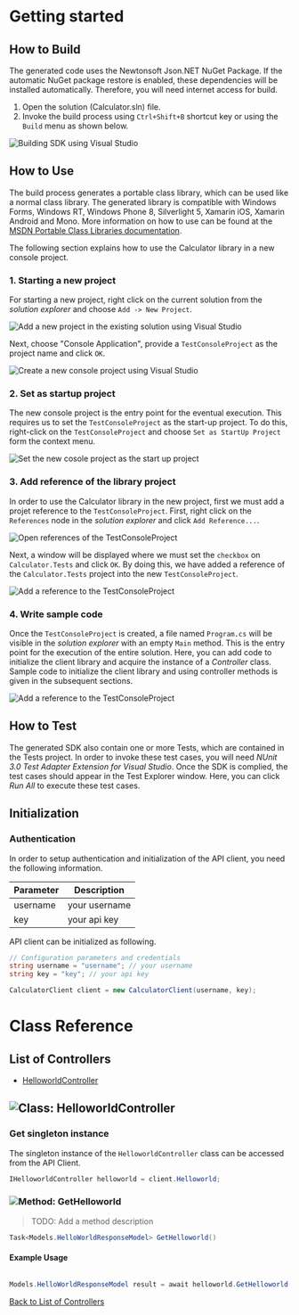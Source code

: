 # Getting started

## How to Build

The generated code uses the Newtonsoft Json.NET NuGet Package. If the automatic NuGet package restore
is enabled, these dependencies will be installed automatically. Therefore,
you will need internet access for build.

1. Open the solution (Calculator.sln) file.
2. Invoke the build process using `Ctrl+Shift+B` shortcut key or using the `Build` menu as shown below.

![Building SDK using Visual Studio](https://apidocs.io/illustration/cs?step=buildSDK&workspaceFolder=Calculator-CSharp&workspaceName=Calculator&projectName=Calculator.Tests)

## How to Use

The build process generates a portable class library, which can be used like a normal class library. The generated library is compatible with Windows Forms, Windows RT, Windows Phone 8,
Silverlight 5, Xamarin iOS, Xamarin Android and Mono. More information on how to use can be found at the [MSDN Portable Class Libraries documentation](http://msdn.microsoft.com/en-us/library/vstudio/gg597391%28v=vs.100%29.aspx).

The following section explains how to use the Calculator library in a new console project.

### 1. Starting a new project

For starting a new project, right click on the current solution from the *solution explorer* and choose  ``` Add -> New Project ```.

![Add a new project in the existing solution using Visual Studio](https://apidocs.io/illustration/cs?step=addProject&workspaceFolder=Calculator-CSharp&workspaceName=Calculator&projectName=Calculator.Tests)

Next, choose "Console Application", provide a ``` TestConsoleProject ``` as the project name and click ``` OK ```.

![Create a new console project using Visual Studio](https://apidocs.io/illustration/cs?step=createProject&workspaceFolder=Calculator-CSharp&workspaceName=Calculator&projectName=Calculator.Tests)

### 2. Set as startup project

The new console project is the entry point for the eventual execution. This requires us to set the ``` TestConsoleProject ``` as the start-up project. To do this, right-click on the  ``` TestConsoleProject ``` and choose  ``` Set as StartUp Project ``` form the context menu.

![Set the new cosole project as the start up project](https://apidocs.io/illustration/cs?step=setStartup&workspaceFolder=Calculator-CSharp&workspaceName=Calculator&projectName=Calculator.Tests)

### 3. Add reference of the library project

In order to use the Calculator library in the new project, first we must add a projet reference to the ``` TestConsoleProject ```. First, right click on the ``` References ``` node in the *solution explorer* and click ``` Add Reference... ```.

![Open references of the TestConsoleProject](https://apidocs.io/illustration/cs?step=addReference&workspaceFolder=Calculator-CSharp&workspaceName=Calculator&projectName=Calculator.Tests)

Next, a window will be displayed where we must set the ``` checkbox ``` on ``` Calculator.Tests ``` and click ``` OK ```. By doing this, we have added a reference of the ```Calculator.Tests``` project into the new ``` TestConsoleProject ```.

![Add a reference to the TestConsoleProject](https://apidocs.io/illustration/cs?step=createReference&workspaceFolder=Calculator-CSharp&workspaceName=Calculator&projectName=Calculator.Tests)

### 4. Write sample code

Once the ``` TestConsoleProject ``` is created, a file named ``` Program.cs ``` will be visible in the *solution explorer* with an empty ``` Main ``` method. This is the entry point for the execution of the entire solution.
Here, you can add code to initialize the client library and acquire the instance of a *Controller* class. Sample code to initialize the client library and using controller methods is given in the subsequent sections.

![Add a reference to the TestConsoleProject](https://apidocs.io/illustration/cs?step=addCode&workspaceFolder=Calculator-CSharp&workspaceName=Calculator&projectName=Calculator.Tests)

## How to Test

The generated SDK also contain one or more Tests, which are contained in the Tests project.
In order to invoke these test cases, you will need *NUnit 3.0 Test Adapter Extension for Visual Studio*.
Once the SDK is complied, the test cases should appear in the Test Explorer window.
Here, you can click *Run All* to execute these test cases.

## Initialization

### Authentication
In order to setup authentication and initialization of the API client, you need the following information.

| Parameter | Description |
|-----------|-------------|
| username | your username |
| key | your api key |



API client can be initialized as following.

```csharp
// Configuration parameters and credentials
string username = "username"; // your username
string key = "key"; // your api key

CalculatorClient client = new CalculatorClient(username, key);
```



# Class Reference

## <a name="list_of_controllers"></a>List of Controllers

* [HelloworldController](#helloworld_controller)

## <a name="helloworld_controller"></a>![Class: ](https://apidocs.io/img/class.png "Root.Controllers.HelloworldController") HelloworldController

### Get singleton instance

The singleton instance of the ``` HelloworldController ``` class can be accessed from the API Client.

```csharp
IHelloworldController helloworld = client.Helloworld;
```

### <a name="get_helloworld"></a>![Method: ](https://apidocs.io/img/method.png "Root.Controllers.HelloworldController.GetHelloworld") GetHelloworld

> TODO: Add a method description


```csharp
Task<Models.HelloWorldResponseModel> GetHelloworld()
```

#### Example Usage

```csharp

Models.HelloWorldResponseModel result = await helloworld.GetHelloworld();

```


[Back to List of Controllers](#list_of_controllers)



